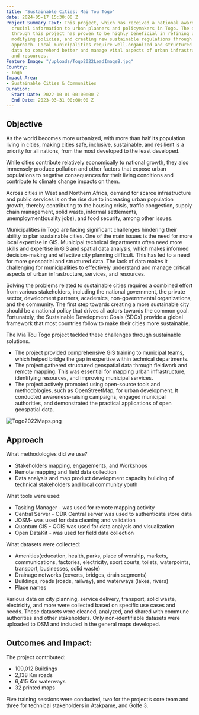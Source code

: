 ```yaml
---
title: 'Sustainable Cities: Mai Tou Togo'
date: 2024-05-17 15:30:00 Z
Project Summary Text: This project, which has received a national award, is providing
  crucial information to urban planners and policymakers in Togo. The data collected
  through this project has proven to be highly beneficial in refining urban plans,
  modifying policies, and creating new sustainable regulations through a participatory
  approach. Local municipalities require well-organized and structured geospatial
  data to comprehend better and manage vital aspects of urban infrastructure, services,
  and resources.
Feature Image: "/uploads/Togo2022LeadImageB.jpg"
Country:
- Togo
Impact Area:
- Sustainable Cities & Communities
Duration:
  Start Date: 2022-10-01 00:00:00 Z
  End Date: 2023-03-31 00:00:00 Z
---
```


## Objective

As the world becomes more urbanized, with more than half its population living in cities, making cities safe, inclusive, sustainable, and resilient is a priority for all nations, from the most developed to the least developed. 

While cities contribute relatively economically to national growth, they also immensely produce pollution and other factors that expose urban populations to negative consequences for their living conditions and contribute to climate change impacts on them.

Across cities in West and Northern Africa, demand for scarce infrastructure and public services is on the rise due to increasing urban population growth, thereby contributing to the housing crisis, traffic congestion, supply chain management, solid waste, informal settlements, unemployment(quality jobs), and food security, among other issues.

Municipalities in Togo are facing significant challenges hindering their ability to plan sustainable cities. One of the main issues is the need for more local expertise in GIS. Municipal technical departments often need more skills and expertise in GIS and spatial data analysis, which makes informed decision-making and effective city planning difficult. This has led to a need for more geospatial and structured data. The lack of data makes it challenging for municipalities to effectively understand and manage critical aspects of urban infrastructure, services, and resources.

Solving the problems related to sustainable cities requires a combined effort from various stakeholders, including the national government, the private sector, development partners, academics, non-governmental organizations, and the community. The first step towards creating a more sustainable city should be a national policy that drives all actors towards the common goal. Fortunately, the Sustainable Development Goals (SDGs) provide a global framework that most countries follow to make their cities more sustainable.

The Mia Tou Togo project tackled these challenges through sustainable solutions.

* The project provided comprehensive GIS training to municipal teams, which helped bridge the gap in expertise within technical departments.
* The project gathered structured geospatial data through fieldwork and remote mapping. This was essential for mapping urban infrastructure, identifying resources, and improving municipal services.
* The project actively promoted using open-source tools and methodologies, such as OpenStreetMap, for urban development. It conducted awareness-raising campaigns, engaged municipal authorities, and demonstrated the practical applications of open geospatial data.

![Togo2022Maps.png](/uploads/Togo2022Maps.png)

## Approach

What methodologies did we use? 
* Stakeholders mapping, engagements, and Workshops
* Remote mapping and field data collection
* Data analysis and map product development
capacity building of technical stakeholders and local community youth

What tools were used:
* Tasking Manager - was used for remote mapping activity
* Central Server - ODK Central server was used to authenticate store data
* JOSM- was used for data cleaning and validation
* Quantum GIS - QGIS was used for data analysis and visualization
* Open DataKit - was used for field data collection

What datasets were collected:
* Amenities(education, health, parks, place of worship, markets, communications, factories, electricity, sport courts, toilets, waterpoints, transport, businesses, solid waste)
* Drainage networks (coverts, bridges, drain segments)
* Buildings, roads (roads, railway), and waterways (lakes, rivers)
* Place names 

Various data on city planning, service delivery, transport, solid waste, electricity, and more were collected based on specific use cases and needs. These datasets were cleaned, analyzed, and shared with commune authorities and other stakeholders. Only non-identifiable datasets were uploaded to OSM and included in the general maps developed.

## Outcomes and Impact: 

The project contributed:
* 109,012  Buildings
* 2,138 Km roads
* 6,415 Km waterways
* 32 printed maps

Five training sessions were conducted, two for the project’s core team and three for technical stakeholders in Atakpame, and Golfe 3.
